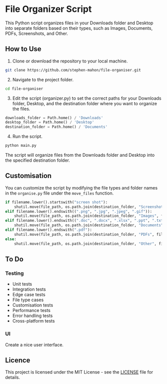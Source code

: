 # File Organizer Script

This Python script organizes files in your Downloads folder and Desktop into separate folders based on their types, such as Images, Documents, PDFs, Screenshots, and Other.

## How to Use

1. Clone or download the repository to your local machine.

```bash
git clone https://github.com/stephen-mahon/file-organiser.git
```

2. Navigate to the project folder.

```bash
cd file-organiser
```

3. Edit the script (organizer.py) to set the correct paths for your Downloads folder, Desktop, and the destination folder where you want to organize the files.

```python
downloads_folder = Path.home() / 'Downloads'
desktop_folder = Path.home() / 'Desktop'
destination_folder = Path.home() / 'Documents'
```

4. Run the script.

```bash
python main.py
```

The script will organize files from the Downloads folder and Desktop into the specified destination folder.

## Customisation

You can customize the script by modifying the file types and folder names in the `organise.py` file under the `move_files` function.

```python
if filename.lower().startswith("screen shot"):
    shutil.move(file_path, os.path.join(destination_folder, "Screenshots", filename))
elif filename.lower().endswith((".png", ".jpg", ".jpeg", ".gif")):
    shutil.move(file_path, os.path.join(destination_folder, "Images", filename))
elif filename.lower().endswith((".doc", ".docx", ".xlsx", ".ppt", ".txt")):
    shutil.move(file_path, os.path.join(destination_folder, "Documents", filename))
elif filename.lower().endswith(".pdf"):
    shutil.move(file_path, os.path.join(destination_folder, "PDFs", filename))
else:
    shutil.move(file_path, os.path.join(destination_folder, "Other", filename))
```

## To Do

### Testing
- Unit tests
- Integration tests
- Edge case tests
- File type cases
- Customisation tests
- Performance tests
- Error handling tests
- Cross-platform tests

### UI
Create a nice user interface.


## Licence

This project is licensed under the MIT License - see the [LICENSE](./LICENSE) file for details.
